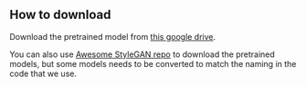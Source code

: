 ## How to download

Download the pretrained model
from [this google drive](https://drive.google.com/drive/folders/1Qp3dOCNRSNWYJRzdcP6-npMbvFVUHUh4?usp=sharing).

You can also use [Awesome StyleGAN repo](https://github.com/justinpinkney/awesome-pretrained-stylegan) to download 
the pretrained models, but some models needs to be converted to match the naming in the code that we use.

